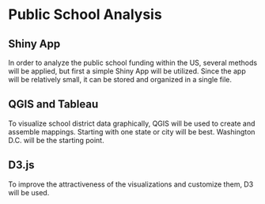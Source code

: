 # Public School Analysis

## Shiny App
In order to analyze the public school funding within the US, several methods will be applied, but first a simple Shiny App will be utilized. Since the app will be relatively small, it can be stored and organized in a single file.

## QGIS and Tableau
To visualize school district data graphically, QGIS will be used to create and assemble mappings. Starting with one state or city will be best. Washington D.C. will be the starting point.

## D3.js
To improve the attractiveness of the visualizations and customize them, D3 will be used.
